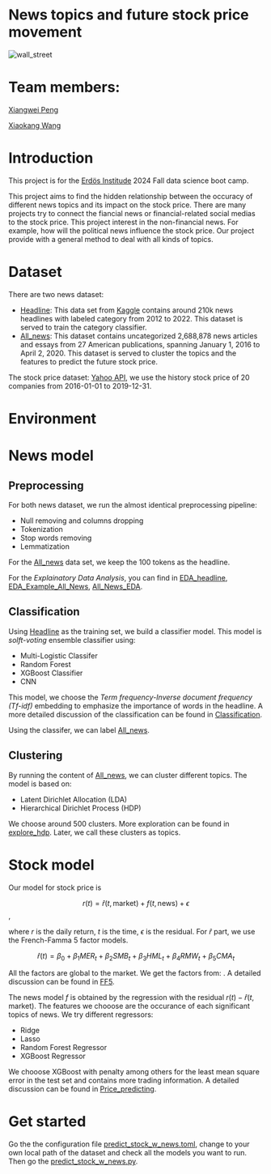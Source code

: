 # News topics and future stock price movement

![wall_street](https://images.app.goo.gl/gQm9CkQAVHQZxuNV8)
# Team members:
[Xiangwei Peng](https://github.com/xpeng-26)

[Xiaokang Wang](https://github.com/Mathheadkang)
# Introduction
This project is for the [Erdös Institude](https://www.erdosinstitute.org) 2024 Fall data science boot camp.

This project aims to find the hidden relationship between the occuracy of different news topics and its impact on the stock price. There are many projects try to connect the fiancial news or financial-related social medias to the stock price. This project interest in the non-financial news. For example, how will the political news influence the stock price. Our project provide with a general method to deal with all kinds of topics.

# Dataset
There are two news dataset:
- [Headline](https://www.kaggle.com/datasets/rmisra/news-category-dataset): This data set from [Kaggle](https://www.kaggle.com) contains around 210k news headlines with labeled category from 2012 to 2022. This dataset is served to train the category classifier.
- [All_news](https://components.one/datasets/all-the-news-2-news-articles-dataset): This dataset contains uncategorized 2,688,878 news articles and essays from 27 American publications, spanning January 1, 2016 to April 2, 2020. This dataset is served to cluster the topics and the features to predict the future stock price.

The stock price dataset: [Yahoo API](https://developer.yahoo.com/api/), we use the history stock price of 20 companies from 2016-01-01 to 2019-12-31.

# Environment

# News model
## Preprocessing
For both news dataset, we run the almost identical preprocessing pipeline:
- Null removing and columns dropping
- Tokenization
- Stop words removing
- Lemmatization

For the [All_news](https://components.one/datasets/all-the-news-2-news-articles-dataset) data set, we keep the 100 tokens as the headline.

For the *Explainatory Data Analysis*, you can find in [EDA_headline](Notebook/EDA_headline.ipynb), [EDA_Example_All_News](Notebook/EDA_Example_All_News.ipynb), [All_News_EDA](Notebook/All_News_EDA.ipynb).

## Classification

Using [Headline](https://www.kaggle.com/datasets/rmisra/news-category-dataset) as the training set, we build a classifier model. This model is *solft-voting* ensemble classifier using:
- Multi-Logistic Classifer
- Random Forest
- XGBoost Classifier
- CNN
  
This model, we choose the *Term frequency-Inverse document frequency (Tf-idf)* embedding to emphasize the importance of words in the headline. A more detailed discussion of the classification can be found in [Classification](Notebook/Classification.ipynb).

Using the classifer, we can label [All_news](https://components.one/datasets/all-the-news-2-news-articles-dataset).

## Clustering
By running the content of [All_news](https://components.one/datasets/all-the-news-2-news-articles-dataset), we can cluster different topics. The model is based on:
- Latent Dirichlet Allocation (LDA)
- Hierarchical Dirichlet Process (HDP)

We choose around 500 clusters. More exploration can be found in [explore_hdp](Notebook/explore_hdp.ipynb). Later, we call these clusters as topics.

# Stock model

Our model for stock price is 

$$r(t) = \hat{r}(t, \text{market}) + f(t, \text{news}) + \epsilon$$,

where $r$ is the daily return, $t$ is the time, $\epsilon$ is the residual. For $\hat{r}$ part, we use the French-Famma 5 factor models. 

$$ \hat{r}(t) = \beta_0 + \beta_1 M E R_t+\beta_2 S M B_t+\beta_3 H M L_t+ \beta_4 R M W_t+\beta_5 C M A_t $$

All the factors are global to the market. We get the factors from: [](). A detailed discussion can be found in [FF5](https://mba.tuck.dartmouth.edu/pages/faculty/ken.french/Data_Library/f-f_5_factors_2x3.html).

The news model $f$ is obtained by the regression with the residual $r(t)-\hat{r}(t,\text{market})$. The features we chooose are the occurance of each significant topics of news. We try different regressors:
- Ridge
- Lasso
- Random Forest Regressor
- XGBoost Regressor

We chooose XGBoost with penalty among others for the least mean square error in the test set and contains more trading information. A detailed discussion can be found in [Price_predicting](Notebook/Price_predicting.ipynb).

# Get started
Go the the configuration file [predict_stock_w_news.toml](config/predict_stock_w_news.toml), change to your own local path of the dataset and check all the models you want to run. Then go the [predict_stock_w_news.py](src/predict_stock_w_news.py).
